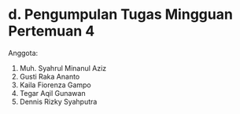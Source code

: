 # d. Pengumpulan Tugas Mingguan Pertemuan 4

Anggota:
1. Muh. Syahrul Minanul Aziz
2. Gusti Raka Ananto
3. Kaila Fiorenza Gampo
4. Tegar Aqil Gunawan
5. Dennis Rizky Syahputra

